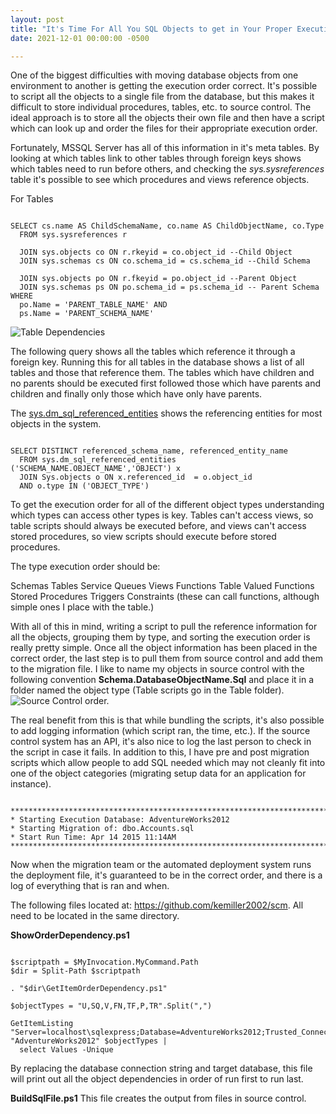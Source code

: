 ```yaml
---
layout: post
title: "It's Time For All You SQL Objects to get in Your Proper Execution Order"
date: 2021-12-01 00:00:00 -0500

---
```


One of the biggest difficulties with moving database objects from one environment to another is getting the execution order correct.  It's possible to script all the objects to a single file from the database, but this makes it difficult to store individual procedures, tables, etc. to source control. The ideal approach is to store all the objects their own file and then have a script which can look up and order the files for their appropriate execution order. 

Fortunately, MSSQL Server has all of this information in it's meta tables.  By looking at which tables link to other tables through foreign keys shows which tables need to run before others, and checking the <em>sys.sysreferences</em> table it's possible to see which procedures and views reference objects.

For Tables 

```

SELECT cs.name AS ChildSchemaName, co.name AS ChildObjectName, co.Type 
  FROM sys.sysreferences r

  JOIN sys.objects co ON r.rkeyid = co.object_id --Child Object
  JOIN sys.schemas cs ON co.schema_id = cs.schema_id --Child Schema

  JOIN sys.objects po ON r.fkeyid = po.object_id --Parent Object
  JOIN sys.schemas ps ON po.schema_id = ps.schema_id -- Parent Schema
WHERE 
  po.Name = 'PARENT_TABLE_NAME' AND 
  ps.Name = 'PARENT_SCHEMA_NAME'

```


<img src="https://raw.githubusercontent.com/kemiller2002/StructuredSight/master/SqlObjectOrderDependency/TableDependencies.png" alt="Table Dependencies" />

The following query shows all the tables which reference it through a foreign key.  Running this for all tables in the database shows a list of all tables and those that reference them.  The tables which have children and no parents should be executed first followed those which have parents and children and finally only those which have only have parents.  

The <a href="https://msdn.microsoft.com/en-us/library/bb677185.aspx" title="sys.dm_sql_referenced_entities " target="_blank">sys.dm_sql_referenced_entities</a> shows the referencing entities for most objects in the system.  


```

SELECT DISTINCT referenced_schema_name, referenced_entity_name 
  FROM sys.dm_sql_referenced_entities ('SCHEMA_NAME.OBJECT_NAME','OBJECT') x 
  JOIN Sys.objects o ON x.referenced_id  = o.object_id
  AND o.type IN ('OBJECT_TYPE')

```


To get the execution order for all of the different object types understanding which types can access other types is key.  Tables can't access views, so table scripts should always be executed before, and views can't access stored procedures, so view scripts should execute before stored procedures. 

The type execution order should be: 



 Schemas
 Tables
 Service Queues
 Views
 Functions
 Table Valued Functions
 Stored Procedures
 Triggers
 Constraints (these can call functions, although simple ones I place with the table.)


With all of this in mind, writing a script to pull the reference information for all the objects, grouping them by type, and sorting the execution order is really pretty simple.  Once all the object information has been placed in the correct order, the last step is to pull them from source control and add them to the migration file.  I like to name my objects in source control with the following convention <strong>Schema.DatabaseObjectName.Sql</strong> and place it in a folder named the object type (Table scripts go in the Table folder).  <img src="https://raw.githubusercontent.com/kemiller2002/StructuredSight/master/SqlObjectOrderDependency/SourceControlTables.png" alt="Source Control order." />

The real benefit from this is that while bundling the scripts, it's also possible to add logging information (which script ran, the time, etc.).  If the source control system has an API, it's also nice to log the last person to check in the script in case it fails. In addition to this, I have pre and post migration scripts which allow people to add SQL needed which may not cleanly fit into one of the object categories (migrating setup data for an application for instance).  


```

**********************************************************************************
* Starting Execution Database: AdventureWorks2012
* Starting Migration of: dbo.Accounts.sql
* Start Run Time: Apr 14 2015 11:14AM
**********************************************************************************

```


Now when the migration team or the automated deployment system runs the deployment file, it's guaranteed to be in the correct order, and there is a log of everything that is ran and when. 

The following files located at: <a href="https://github.com/kemiller2002/scm" title="SCM Files" target="_blank">https://github.com/kemiller2002/scm</a>.  All need to be located in the same directory.

<strong>ShowOrderDependency.ps1</strong>

```

$scriptpath = $MyInvocation.MyCommand.Path
$dir = Split-Path $scriptpath

. "$dir\GetItemOrderDependency.ps1"

$objectTypes = "U,SQ,V,FN,TF,P,TR".Split(",")

GetItemListing "Server=localhost\sqlexpress;Database=AdventureWorks2012;Trusted_Connection=True;" "AdventureWorks2012" $objectTypes | 
  select Values -Unique

```


By replacing the database connection string and target database, this file will print out all the object dependencies in order of run first to run last. 

<strong>BuildSqlFile.ps1</strong>
This file creates the output from files in source control.
